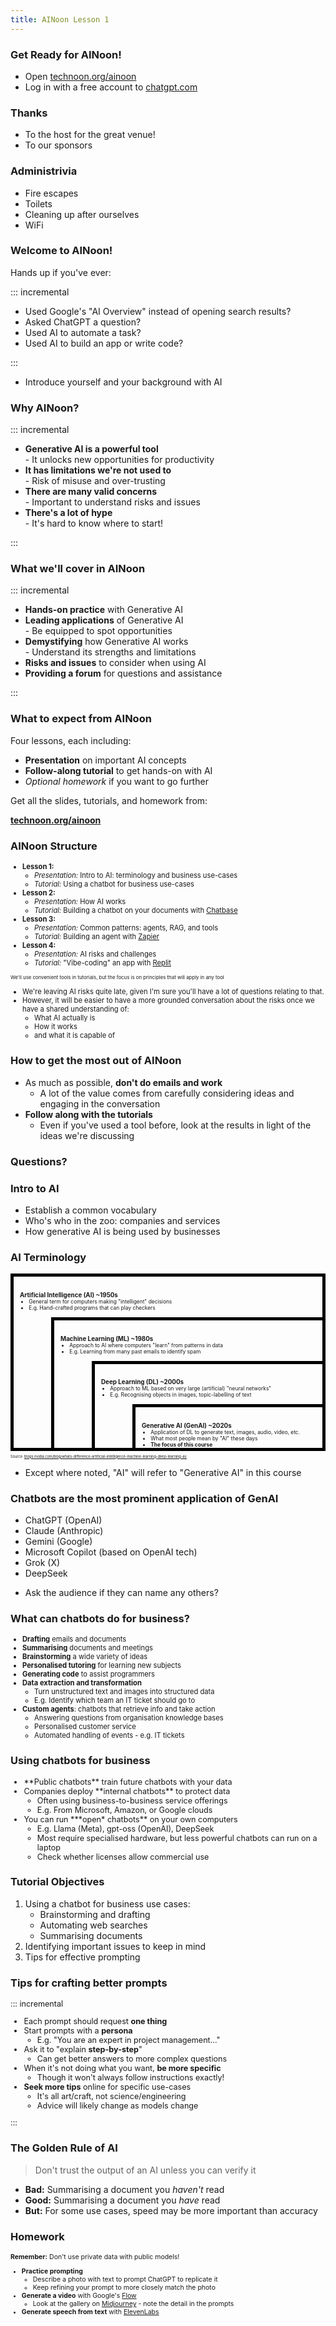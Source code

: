 ```yaml
---
title: AINoon Lesson 1
---
```


### Get Ready for AINoon!

* Open [technoon.org/ainoon](https://technoon.org/ainoon)
* Log in with a free account to [chatgpt.com](https://chatgpt.com)

### Thanks

* To the host for the great venue!
* To our sponsors

### Administrivia

* Fire escapes
* Toilets
* Cleaning up after ourselves
* WiFi


### Welcome to AINoon!

Hands up if you've ever:

::: incremental

* Used Google's "AI Overview" instead of opening search results?
* Asked ChatGPT a question?
* Used AI to automate a task?
* Used AI to build an app or write code?

:::

<aside class="notes">

* Introduce yourself and your background with AI

</aside>

### Why AINoon?

::: incremental

* **Generative AI is a powerful tool**
  <br>- It unlocks new opportunities for productivity
* **It has limitations we're not used to**
  <br>- Risk of misuse and over-trusting
* **There are many valid concerns**
  <br>- Important to understand risks and issues
* **There's a lot of hype**
  <br>- It's hard to know where to start!

:::

### What we'll cover in AINoon

::: incremental

* **Hands-on practice** with Generative AI
* **Leading applications** of Generative AI
  <br>- Be equipped to spot opportunities
* **Demystifying** how Generative AI works
  <br>- Understand its strengths and limitations
* **Risks and issues** to consider when using AI
* **Providing a forum** for questions and assistance

:::

### What to expect from AINoon

Four lessons, each including:

* **Presentation** on important AI concepts
* **Follow-along tutorial** to get hands-on with AI
* *Optional homework* if you want to go further

Get all the slides, tutorials, and homework from:

[**technoon.org/ainoon**](https://technoon.org/ainoon)

### AINoon Structure

<div style="font-size: 0.8em;">

* **Lesson 1:**
  * *Presentation:* Intro to AI: terminology and business use-cases
  * *Tutorial:* Using a chatbot for business use-cases
* **Lesson 2:**
  * *Presentation:* How AI works
  * *Tutorial:* Building a chatbot on your documents with [Chatbase](https://chatbase.co/)
* **Lesson 3:**
  * *Presentation:* Common patterns: agents, RAG, and tools
  * *Tutorial:* Building an agent with [Zapier](https://zapier.com/)
* **Lesson 4:**
  * *Presentation:* AI risks and challenges
  * *Tutorial:* "Vibe-coding" an app with [Replit](https://replit.com/)

<span style="font-size: 0.7em;">We'll use convenient tools in tutorials, but the focus is on principles that will apply in any tool</span>

<aside class="notes">

* We're leaving AI risks quite late, given I'm sure you'll have a lot
  of questions relating to that.
* However, it will be easier to have a more grounded conversation
  about the risks once we have a shared understanding of:
  * What AI actually is
  * How it works
  * and what it is capable of

</aside>

</div>

### How to get the most out of AINoon

* As much as possible, **don't do emails and work**
  * A lot of the value comes from carefully considering ideas and
    engaging in the conversation
* **Follow along with the tutorials**
  * Even if you've used a tool before, look at the results in light of
    the ideas we're discussing

### Questions?


### Intro to AI

* Establish a common vocabulary
* Who's who in the zoo: companies and services
* How generative AI is being used by businesses

### AI Terminology

<style>
.venn {
    border: 5px solid black;
    text-align: left;
    padding: 10px 0 0 10px;
}
.venn h4 {
    font-size: 0.7em;
    margin-bottom: 0px;
}
.venn ul {
    font-size: 0.6em;
    margin-top: 0px;
    margin-bottom: 0px;
}
.venn .venn {
    margin-top: 10px;
    margin-left: 50px;
    border-bottom: none;
    border-right: none;
}
</style>
<div class="venn">
<h4>Artificial Intelligence (AI) ~1950s</h4>
<ul>
<li>General term for computers making "intelligent" decisions</li>
<li>E.g. Hand-crafted programs that can play checkers</li>
</ul>
<div class="venn fragment">
<h4>Machine Learning (ML) ~1980s</h4>
<ul>
<li>Approach to AI where computers "learn" from patterns in data</li>
<li>E.g. Learning from many past emails to identify spam</li>
</ul>
<div class="venn fragment">
<h4>Deep Learning (DL) ~2000s</h4>
<ul>
<li>Approach to ML based on very large (artificial) "neural networks"</li>
<li>E.g. Recognising objects in images, topic-labelling of text</li>
</ul>
<div class="venn fragment">
<h4>Generative AI (GenAI) ~2020s</h4>
<ul>
<li>Application of DL to generate text, images, audio, video, etc.</li>
<li>What most people mean by "AI" these days</li>
<li class="fragment"><strong>The focus of this course</strong></li>
</ul>
</div>
</div>
</div>
</div>
<p style="font-size: 0.4em;">Source: <a href="https://blogs.nvidia.com/blog/whats-difference-artificial-intelligence-machine-learning-deep-learning-ai/">blogs.nvidia.com/blog/whats-difference-artificial-intelligence-machine-learning-deep-learning-ai/</a></p>

<aside class="notes">

* Except where noted, "AI" will refer to "Generative AI" in this course

</aside>

### Chatbots are the most prominent application of GenAI

* ChatGPT (OpenAI)
* Claude (Anthropic)
* Gemini (Google)
* Microsoft Copilot (based on OpenAI tech)
* Grok (X)
* DeepSeek

<aside class="notes">

* Ask the audience if they can name any others?

</aside>

### What can chatbots do for business?

<div style="font-size: 0.8em;">

* **Drafting** emails and documents
* **Summarising** documents and meetings
* **Brainstorming** a wide variety of ideas
* **Personalised tutoring** for learning new subjects
* **Generating code** to assist programmers
* **Data extraction and transformation**
  * Turn unstructured text and images into structured data
  * E.g. Identify which team an IT ticket should go to
* **Custom agents**: chatbots that retrieve info and take action
  * Answering questions from organisation knowledge bases
  * Personalised customer service
  * Automated handling of events - e.g. IT tickets

</div>

### Using chatbots for business

<div style="font-size: 0.9em;">

<ul>
<li class="fragment">
**Public chatbots** train future chatbots with your data
</li>
<li class="fragment">
Companies deploy **internal chatbots** to protect data
<ul>
<li>Often using business-to-business service offerings</li>
<li>E.g. From Microsoft, Amazon, or Google clouds</li>
</ul>
</li>
<li class="fragment">
You can run ***open* chatbots** on your own computers
<ul>
<li>E.g. Llama (Meta), gpt-oss (OpenAI), DeepSeek</li>
<li>Most require specialised hardware, but less powerful chatbots can run on a laptop</li>
<li>Check whether licenses allow commercial use</li>
</ul>
</li>
</ul>

</div>

### Tutorial Objectives

1. Using a chatbot for business use cases:
   * Brainstorming and drafting
   * Automating web searches
   * Summarising documents
2. Identifying important issues to keep in mind
3. Tips for effective prompting


### Tips for crafting better prompts

<div style="font-size: 0.9em;">

::: incremental

* Each prompt should request **one thing**
* Start prompts with a **persona**
  * E.g. "You are an expert in project management..."
* Ask it to "explain **step-by-step**"
  * Can get better answers to more complex questions
* When it's not doing what you want, **be more specific**
  * Though it won't always follow instructions exactly!
* **Seek more tips** online for specific use-cases
  * It's all art/craft, not science/engineering
  * Advice will likely change as models change

:::

</div>

### The Golden Rule of AI

> Don't trust the output of an AI unless you can verify it

* **Bad:** Summarising a document you *haven't* read
* **Good:** Summarising a document you *have* read
* **But:** For some use cases, speed may be more important than accuracy

### Homework

<div style="font-size: 0.75em;">

**Remember:** Don't use private data with public models!

* **Practice prompting**
  * Describe a photo with text to prompt ChatGPT to replicate it
  * Keep refining your prompt to more closely match the photo
* **Generate a video** with Google's [Flow](https://labs.google/fx/tools/flow)
  * Look at the gallery on
    [Midjourney](https://www.midjourney.com/explore) - note the detail
    in the prompts
* **Generate speech from text** with [ElevenLabs](https://elevenlabs.io/)

</div>
